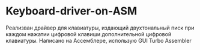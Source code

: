 # Keyboard-driver-on-ASM
Реализван драйвер для клавиатуры, издающий двухтональный писк при каждом нажатии цифровой клавиши дополнительной цифровой клавиатуры. Написано на Ассемблере, использую GUI Turbo Assembler
